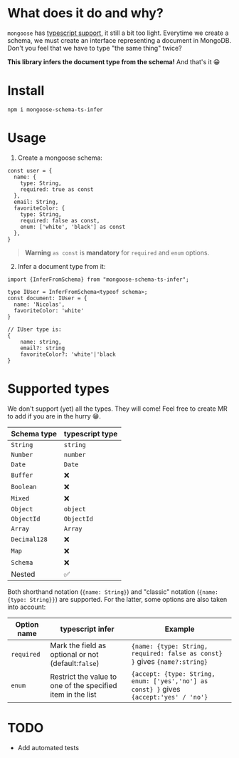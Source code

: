 # What does it do and why?

`mongoose` has [typescript support](https://mongoosejs.com/docs/typescript.html), it still a bit too light. 
Everytime we create a schema, we must create an interface representing a document in MongoDB.
Don't you feel that we have to type "the same thing" twice? 

**This library infers the document type from the schema!** And that's it 😁

# Install
```
npm i mongoose-schema-ts-infer
```

# Usage
1. Create a mongoose schema:
```
const user = {
  name: {
    type: String, 
    required: true as const
  },
  email: String,
  favoriteColor: {
    type: String, 
    required: false as const, 
    enum: ['white', 'black'] as const
  },
}
```
> **Warning**
> `as const` is **mandatory** for `required` and `enum` options.

2. Infer a document type from it:
```
import {InferFromSchema} from "mongoose-schema-ts-infer";

type IUser = InferFromSchema<typeof schema>;
const document: IUser = {
  name: 'Nicolas',
  favoriteColor: 'white'
}

// IUser type is:
{ 
    name: string, 
    email?: string
    favoriteColor?: 'white'|'black
}
```

# Supported types

We don't support (yet) all the types. They will come! Feel free to create MR to add if you are in the hurry 😁.

| Schema type  | typescript type |
|--------------|-----------------|
| `String`     | `string`        |
| `Number`     | `number`        |
| `Date`       | `Date`          |
| `Buffer`     | ❌               |
| `Boolean`    | ❌               |
| `Mixed`      | ❌               |
| `Object`     | `object`        |
| `ObjectId`   | `ObjectId`      |
| `Array`      | `Array`         |
| `Decimal128` | ❌               |
| `Map`        | ❌               |
| `Schema`     | ❌               |
| Nested       | ✅               |

Both shorthand notation (`{name: String}`) and "classic" notation (`{name: {type: String}}`) are supported. 
For the latter, some options are also taken into account: 

| Option name | typescript infer                                            | Example                                                                                |
|-------------|-------------------------------------------------------------|----------------------------------------------------------------------------------------|
| `required`  | Mark the field as optional or not (default:`false`)         | `{name: {type: String, required: false as const} }` gives `{name?:string}`             |
| `enum`      | Restrict the value to one of the specified item in the list | `{accept: {type: String, enum: ['yes','no'] as const} }` gives `{accept:'yes' / 'no'}` |


# TODO
- Add automated tests
